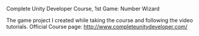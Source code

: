 Complete Unity Developer Course, 1st Game: Number Wizard

The game project I created while taking the course and following the video tutorials.
Official Course page: http://www.completeunitydeveloper.com/

